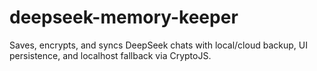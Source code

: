# deepseek-memory-keeper
Saves, encrypts, and syncs DeepSeek chats with local/cloud backup, UI persistence, and localhost fallback via CryptoJS.
